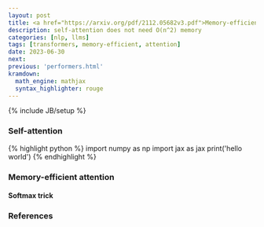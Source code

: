 ```yaml
---
layout: post
title: <a href="https://arxiv.org/pdf/2112.05682v3.pdf">Memory-efficient attention</a>
description: self-attention does not need O(n^2) memory
categories: [nlp, llms]
tags: [transformers, memory-efficient, attention]
date: 2023-06-30
next:
previous: 'performers.html'
kramdown:
  math_engine: mathjax
  syntax_highlighter: rouge
---
```

{% include JB/setup %}

### Self-attention

{% highlight python %}
import numpy as np
import jax as jax
print('hello world')
{% endhighlight %}

### Memory-efficient attention

#### Softmax trick

### References
